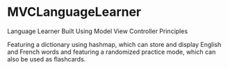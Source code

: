 # MVCLanguageLearner

Language Learner Built Using Model View Controller Principles

Featuring a dictionary using hashmap, which can store and display English and French words and featuring a randomized practice mode, which can also be used as flashcards.

